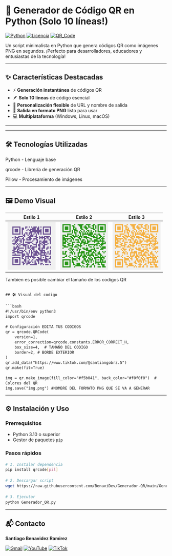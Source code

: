 # 🚀 Generador de Código QR en Python (Solo 10 líneas!)

[![Python](https://img.shields.io/badge/Python-3.10+-blue?logo=python&logoColor=white)](https://www.python.org/)
[![Licencia](https://img.shields.io/badge/Licencia-MIT-green)](https://opensource.org/licenses/MIT)
[![QR_Code](https://img.shields.io/badge/QR_Code-Generator-yellowgreen)](https://github.com/BenaviDev/Generador-QR)

Un script minimalista en Python que genera códigos QR como imágenes PNG en segundos. ¡Perfecto para desarrolladores, educadores y entusiastas de la tecnología!

---

## ✨ Características Destacadas

- ⚡ **Generación instantánea** de códigos QR
- 🪶 **Solo 10 líneas** de código esencial
- 🎨 **Personalización flexible** de URL y nombre de salida
- 📁 **Salida en formato PNG** listo para usar
- 💻 **Multiplataforma** (Windows, Linux, macOS)

---


---

## 🛠️ Tecnologías Utilizadas
Python - Lenguaje base

qrcode - Librería de generación QR

Pillow - Procesamiento de imágenes

---

## 🖼️ Demo Visual
| Estilo 1 | Estilo 2 | Estilo 3 |
|-----------|-----------|------------|
| <img src="https://raw.githubusercontent.com/BenaviDev/Generador_QR/main/github_qr_pro.png" width="150"> | <img src="https://raw.githubusercontent.com/BenaviDev/Generador_QR/main/Tiktok.png" width="150"> | <img src="https://raw.githubusercontent.com/BenaviDev/Generador_QR/main/Tikto2.png" width="150"> |

Tambien es posible cambiar el tamaño de los codigos QR
```

## 🛠 Visual del codigo

```bash
#!/usr/bin/env python3
import qrcode

# Configuración EDITA TUS CODIGOS
qr = qrcode.QRCode(
    version=1,
    error_correction=qrcode.constants.ERROR_CORRECT_H,
    box_size=4,  # TAMAÑ0 DEL CODIGO
    border=2, # BORDE EXTERIOR
)
qr.add_data("https://www.tiktok.com/@santiangobrz.5")
qr.make(fit=True)

img = qr.make_image(fill_color="#f5b041", back_color="#f0f0f0")  # Colores del QR 
img.save("img.png") #NOMBRE DEL FORMATO PNG QUE SE VA A GENERAR
```
---


## ⚙️ Instalación y Uso

### Prerrequisitos
- Python 3.10 o superior
- Gestor de paquetes `pip`

### Pasos rápidos
```bash
# 1. Instalar dependencia
pip install qrcode[pil]

# 2. Descargar script
wget https://raw.githubusercontent.com/BenaviDev/Generador-QR/main/Generador_QR.py

# 3. Ejecutar
python Generador_QR.py

```
---

## 📬 Contacto

**Santiago Benavidez Ramirez**  

[![Gmail](https://img.shields.io/badge/Gmail-D14836?style=for-the-badge&logo=gmail&logoColor=white)](mailto:sbenavidezr29@gmail.com)
[![YouTube](https://img.shields.io/badge/YouTube-%23FF0000.svg?style=for-the-badge&logo=YouTube&logoColor=white)](https://www.youtube.com/@HackeandoPatos)
[![TikTok](https://img.shields.io/badge/TikTok-%23000000.svg?style=for-the-badge&logo=TikTok&logoColor=white)](https://www.tiktok.com/@hackeadopatos(https://www.tiktok.com/@santiangobrz.5))


